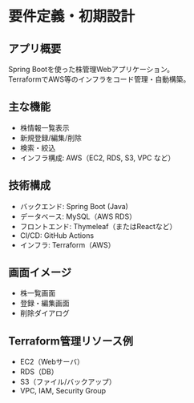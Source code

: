 # 要件定義・初期設計

## アプリ概要
Spring Bootを使った株管理Webアプリケーション。  
TerraformでAWS等のインフラをコード管理・自動構築。

## 主な機能
- 株情報一覧表示
- 新規登録/編集/削除
- 検索・絞込
- インフラ構成: AWS（EC2, RDS, S3, VPC など）

## 技術構成
- バックエンド: Spring Boot (Java)
- データベース: MySQL（AWS RDS）
- フロントエンド: Thymeleaf（またはReactなど）
- CI/CD: GitHub Actions
- インフラ: Terraform（AWS）

## 画面イメージ
- 株一覧画面
- 登録・編集画面
- 削除ダイアログ

## Terraform管理リソース例
- EC2（Webサーバ）
- RDS（DB）
- S3（ファイル/バックアップ）
- VPC, IAM, Security Group
